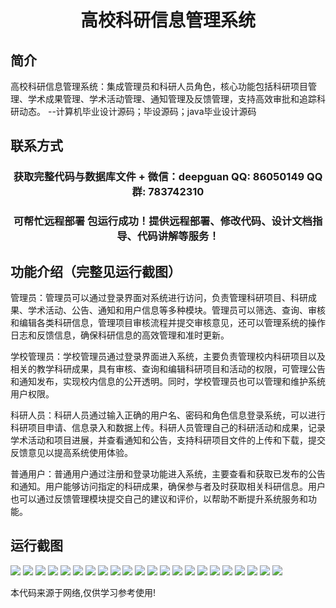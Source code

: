<p><h1 align="center">高校科研信息管理系统</h1></p>

## 简介
高校科研信息管理系统：集成管理员和科研人员角色，核心功能包括科研项目管理、学术成果管理、学术活动管理、通知管理及反馈管理，支持高效审批和追踪科研动态。    --计算机毕业设计源码；毕设源码；java毕业设计源码


## 联系方式
<p><h3 align="center">获取完整代码与数据库文件 + 微信：deepguan QQ: 86050149 QQ群: 783742310</h3></p>
<p><h3 align="center">可帮忙远程部署 包运行成功！提供远程部署、修改代码、设计文档指导、代码讲解等服务！</h3></p>

## 功能介绍（完整见运行截图）
管理员：管理员可以通过登录界面对系统进行访问，负责管理科研项目、科研成果、学术活动、公告、通知和用户信息等多种模块。管理员可以筛选、查询、审核和编辑各类科研信息，管理项目审核流程并提交审核意见，还可以管理系统的操作日志和反馈信息，确保科研信息的高效管理和准时更新。

学校管理员：学校管理员通过登录界面进入系统，主要负责管理校内科研项目以及相关的教学科研成果，具有审核、查询和编辑科研项目和活动的权限，可管理公告和通知发布，实现校内信息的公开透明。同时，学校管理员也可以管理和维护系统用户权限。

科研人员：科研人员通过输入正确的用户名、密码和角色信息登录系统，可以进行科研项目申请、信息录入和数据上传。科研人员管理自己的科研活动和成果，记录学术活动和项目进展，并查看通知和公告，支持科研项目文件的上传和下载，提交反馈意见以提高系统使用体验。

普通用户：普通用户通过注册和登录功能进入系统，主要查看和获取已发布的公告和通知。用户能够访问指定的科研成果，确保参与者及时获取相关科研信息。用户也可以通过反馈管理模块提交自己的建议和评价，以帮助不断提升系统服务和功能。


## 运行截图
![](img/001.jpg)
![](img/002.jpg)
![](img/003.jpg)
![](img/004.jpg)
![](img/005.jpg)
![](img/006.jpg)
![](img/007.jpg)
![](img/008.jpg)
![](img/009.jpg)
![](img/010.jpg)
![](img/011.jpg)
![](img/012.jpg)
![](img/013.jpg)
![](img/014.jpg)
![](img/015.jpg)
![](img/016.jpg)
![](img/017.jpg)
![](img/018.jpg)
![](img/019.jpg)
![](img/020.jpg)
![](img/021.jpg)
![](img/022.jpg)

<p>本代码来源于网络,仅供学习参考使用!</p>
